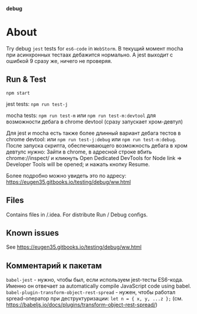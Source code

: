 **debug**

# About
Try debug `jest` tests for `es6-code` in `WebStorm`.
В текущий момент mocha при асинхронных тестаах дебажится нормально.
А jest выходит с ошибкой 9 сразу же, ничего не проверяя.

## Run & Test
`npm start`

jest tests: `npm run test-j`

mocha tests: `npm run test-m` или `npm run test-m:devtool` для возможности дебага в chrome devtool (сразу запускает хром-девтул)

Для jest и mocha есть также более длинный вариант дебага тестов в chrome devtool:  или `npm run test-j:debug` или `npm run test-m:debug`.
После запуска скрипта, обеспечивающего возможность дебага в хром девтулс нужно:
Зайти в chrome, в адресной строке вбить chrome://inspect/ и кликнуть Open Dedicated DevTools for Node link => Developer Tools will be opened; и нажать кнопку Resume.

Более подробно можно увидеть это по адресу: https://eugen35.gitbooks.io/testing/debug/ww.html

## Files
Contains files in /.idea.
For distribute Run / Debug configs.

## Known issues
See https://eugen35.gitbooks.io/testing/debug/ww.html

## Комментарий к пакетам
`babel-jest` - нужно, чтобы был, если используем jest-тесты ES6-кода. Именно он отвечает за automatically compile JavaScript code using babel.
`babel-plugin-transform-object-rest-spread` - нужен, чтобы работал spread-оператор при деструктуризации: `let n = { x, y, ...z };` (см. https://babeljs.io/docs/plugins/transform-object-rest-spread/)
